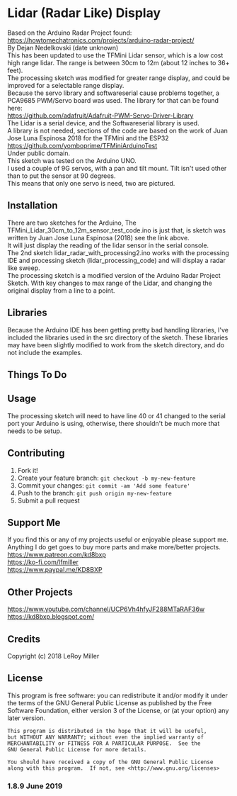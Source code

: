 # Lidar (Radar Like) Display

Based on the Arduino Radar Project found:  
https://howtomechatronics.com/projects/arduino-radar-project/  
By Dejan Nedelkovski (date unknown)  
This has been updated to use the TFMini Lidar sensor, which is a low cost high range lidar. The range is between 30cm to 12m (about 12 inches to 36+ feet).  
The processing sketch was modified for greater range display, and could be improved for a selectable range display.  
Because the servo library and softwareserial cause problems together, a PCA9685 PWM/Servo board was used. The library for that can be found here:  
https://github.com/adafruit/Adafruit-PWM-Servo-Driver-Library  
The Lidar is a serial device, and the Softwareserial library is used.  
A library is not needed, sections of the code are based on the work of Juan Jose Luna Espinosa 2018 for the TFMini and the ESP32  
https://github.com/yomboprime/TFMiniArduinoTest  
Under public domain.  
 This sketch was tested on the Arduino UNO.  
I used a couple of 9G servos, with a pan and tilt mount.  Tilt isn't used other than to put the sensor at 90 degrees.  
This means that only one servo is need, two are pictured.  

## Installation

There are two sketches for the Arduino, The TFMini_Lidar_30cm_to_12m_sensor_test_code.ino is just that, is sketch was written by Juan Jose Luna Espinosa (2018) see the link above.  
It will just display the reading of the lidar sensor in the serial console.  
The 2nd sketch lidar_radar_with_processing2.ino works with the processing IDE and processing sketch (lidar_processing_code) and will display a radar like sweep.  
The processing sketch is a modified version of the Arduino Radar Project Sketch. With key changes to max range of the Lidar, and changing the original display from a line to a point.  

## Libraries

Because the Arduino IDE has been getting pretty bad handling libraries, I've included the libraries used in the src directory of the sketch. These libraries may have been slightly modified to work from the sketch directory, and do not include the examples.  

## Things To Do

## Usage

The processing sketch will need to have line 40 or 41 changed to the serial port your Arduino is using, otherwise, there shouldn't be much more that needs to be setup.  

## Contributing

1. Fork it!
2. Create your feature branch: `git checkout -b my-new-feature`
3. Commit your changes: `git commit -am 'Add some feature'`
4. Push to the branch: `git push origin my-new-feature`
5. Submit a pull request

## Support Me

If you find this or any of my projects useful or enjoyable please support me.  
Anything I do get goes to buy more parts and make more/better projects.  
https://www.patreon.com/kd8bxp  
https://ko-fi.com/lfmiller  
https://www.paypal.me/KD8BXP  

## Other Projects

https://www.youtube.com/channel/UCP6Vh4hfyJF288MTaRAF36w  
https://kd8bxp.blogspot.com/  


## Credits

Copyright (c) 2018 LeRoy Miller

## License

This program is free software: you can redistribute it and/or modify
    it under the terms of the GNU General Public License as published by
    the Free Software Foundation, either version 3 of the License, or
    (at your option) any later version.

    This program is distributed in the hope that it will be useful,
    but WITHOUT ANY WARRANTY; without even the implied warranty of
    MERCHANTABILITY or FITNESS FOR A PARTICULAR PURPOSE.  See the
    GNU General Public License for more details.

    You should have received a copy of the GNU General Public License
    along with this program.  If not, see <http://www.gnu.org/licenses>

### 1.8.9 June 2019
